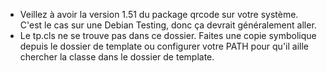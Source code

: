 * Veillez à avoir la version 1.51 du package qrcode sur votre système. C'est le cas sur une Debian Testing, donc ça devrait généralement aller.
* Le tp.cls ne se trouve pas dans ce dossier. Faites une copie symbolique depuis le dossier de template ou configurer votre PATH pour qu'il aille chercher la classe dans le dossier de template.